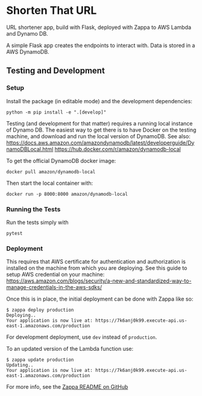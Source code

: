 # Shorten That URL

URL shortener app, build with Flask, deployed with Zappa to AWS Lambda and Dynamo DB.

A simple Flask app creates the endpoints to interact with.
Data is stored in a AWS DynamoDB.


## Testing and Development

### Setup

Install the package (in editable mode) and the development dependencies:
```shell
python -m pip install -e ".[develop]"
```

Testing (and development for that matter) requires a running local instance of Dynamo DB. The easiest way to get there is to have Docker on the testing machine, and download and run the local version of DynamoDB. See also:
https://docs.aws.amazon.com/amazondynamodb/latest/developerguide/DynamoDBLocal.html
https://hub.docker.com/r/amazon/dynamodb-local

To get the official DynamoDB docker image:
```shell
docker pull amazon/dynamodb-local
```

Then start the local container with:
```shell
docker run -p 8000:8000 amazon/dynamodb-local
```

### Running the Tests

Run the tests simply with
```shell
pytest
```


### Deployment

This requires that AWS certificate for authentication and authorization is installed on the machine from which you are deploying. See this guide to setup AWS credential on your machine: https://aws.amazon.com/blogs/security/a-new-and-standardized-way-to-manage-credentials-in-the-aws-sdks/

Once this is in place, the initial deployment can be done with Zappa like so:
```shell
$ zappa deploy production
Deploying..
Your application is now live at: https://7k6anj0k99.execute-api.us-east-1.amazonaws.com/production
```

For development deployment, use `dev` instead of `production`.

To an updated version of the Lambda function use:
```shell
$ zappa update production
Updating..
Your application is now live at: https://7k6anj0k99.execute-api.us-east-1.amazonaws.com/production
```

For more info, see the [Zappa README on GitHub](https://github.com/Miserlou/Zappa)

